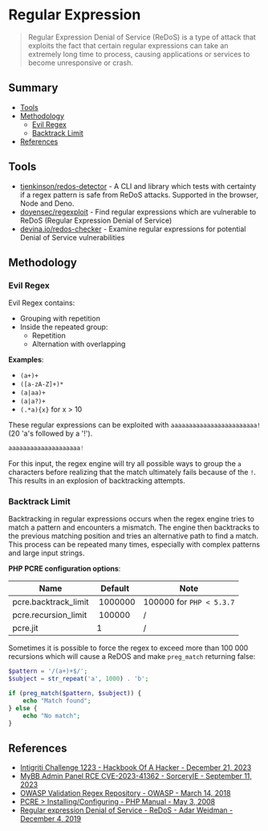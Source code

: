 # Regular Expression

> Regular Expression Denial of Service (ReDoS) is a type of attack that exploits the fact that certain regular expressions can take an extremely long time to process, causing applications or services to become unresponsive or crash.

## Summary

* [Tools](#tools)
* [Methodology](#methodology)
    * [Evil Regex](#evil-regex)
    * [Backtrack Limit](#backtrack-limit)
* [References](#references)

## Tools

* [tjenkinson/redos-detector](https://github.com/tjenkinson/redos-detector) - A CLI and library which tests with certainty if a regex pattern is safe from ReDoS attacks. Supported in the browser, Node and Deno.
* [doyensec/regexploit](https://github.com/doyensec/regexploit) - Find regular expressions which are vulnerable to ReDoS (Regular Expression Denial of Service)
* [devina.io/redos-checker](https://devina.io/redos-checker) - Examine regular expressions for potential Denial of Service vulnerabilities

## Methodology

### Evil Regex

Evil Regex contains:

* Grouping with repetition
* Inside the repeated group:
    * Repetition
    * Alternation with overlapping

**Examples**:

* `(a+)+`
* `([a-zA-Z]+)*`
* `(a|aa)+`
* `(a|a?)+`
* `(.*a){x}` for x \> 10

These regular expressions can be exploited with `aaaaaaaaaaaaaaaaaaaaaaaa!` (20 'a's followed by a '!').

```ps1
aaaaaaaaaaaaaaaaaaaa! 
```

For this input, the regex engine will try all possible ways to group the `a` characters before realizing that the match ultimately fails because of the `!`. This results in an explosion of backtracking attempts.

### Backtrack Limit

Backtracking in regular expressions occurs when the regex engine tries to match a pattern and encounters a mismatch. The engine then backtracks to the previous matching position and tries an alternative path to find a match. This process can be repeated many times, especially with complex patterns and large input strings.  

**PHP PCRE configuration options**:

| Name                 | Default | Note |
|----------------------|---------|---------|
| pcre.backtrack_limit | 1000000 | 100000 for `PHP < 5.3.7`|
| pcre.recursion_limit | 100000  | / |
| pcre.jit             | 1       | / |

Sometimes it is possible to force the regex to exceed more than 100 000 recursions which will cause a ReDOS and make `preg_match` returning false:

```php
$pattern = '/(a+)+$/';
$subject = str_repeat('a', 1000) . 'b';

if (preg_match($pattern, $subject)) {
    echo "Match found";
} else {
    echo "No match";
}
```

## References

* [Intigriti Challenge 1223 - Hackbook Of A Hacker - December 21, 2023](https://simones-organization-4.gitbook.io/hackbook-of-a-hacker/ctf-writeups/intigriti-challenges/1223)
* [MyBB Admin Panel RCE CVE-2023-41362 - SorceryIE - September 11, 2023](https://blog.sorcery.ie/posts/mybb_acp_rce/)
* [OWASP Validation Regex Repository - OWASP - March 14, 2018](https://wiki.owasp.org/index.php/OWASP_Validation_Regex_Repository)
* [PCRE > Installing/Configuring - PHP Manual - May 3, 2008](https://www.php.net/manual/en/pcre.configuration.php#ini.pcre.recursion-limit)
* [Regular expression Denial of Service - ReDoS - Adar Weidman - December 4, 2019](https://owasp.org/www-community/attacks/Regular_expression_Denial_of_Service_-_ReDoS)
